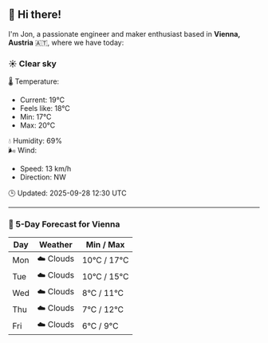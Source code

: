 ## 👋 Hi there!

I'm Jon, a passionate engineer and maker enthusiast based in **Vienna, Austria** 🇦🇹, where we have today:

### ☀️ Clear sky 

🌡️ Temperature: 
* Current: 19°C
* Feels like: 18°C
* Min: 17°C 
* Max: 20°C  

💧 Humidity: 69%  
🌬️ Wind: 
* Speed: 13 km/h 
* Direction: NW  

🕒 Updated: 2025-09-28 12:30 UTC

---

### 📅 5-Day Forecast for Vienna

| Day | Weather | Min / Max |
|-----|---------|------------|
| Mon | ☁️ Clouds | 10°C / 17°C |
| Tue | ☁️ Clouds | 10°C / 15°C |
| Wed | ☁️ Clouds | 8°C / 11°C |
| Thu | ☁️ Clouds | 7°C / 12°C |
| Fri | ☁️ Clouds | 6°C / 9°C |
